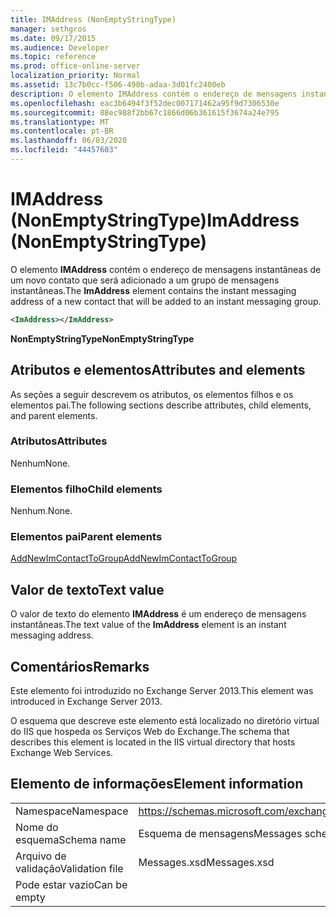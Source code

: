 ```yaml
---
title: IMAddress (NonEmptyStringType)
manager: sethgros
ms.date: 09/17/2015
ms.audience: Developer
ms.topic: reference
ms.prod: office-online-server
localization_priority: Normal
ms.assetid: 13c7b0cc-f506-490b-adaa-3d01fc2400eb
description: O elemento IMAddress contém o endereço de mensagens instantâneas de um novo contato que será adicionado a um grupo de mensagens instantâneas.
ms.openlocfilehash: eac3b6494f3f52dec007171462a95f9d7306530e
ms.sourcegitcommit: 88ec988f2bb67c1866d06b361615f3674a24e795
ms.translationtype: MT
ms.contentlocale: pt-BR
ms.lasthandoff: 06/03/2020
ms.locfileid: "44457603"
---
```

# <a name="imaddress-nonemptystringtype"></a><span data-ttu-id="c5c56-103">IMAddress (NonEmptyStringType)</span><span class="sxs-lookup"><span data-stu-id="c5c56-103">ImAddress (NonEmptyStringType)</span></span>

<span data-ttu-id="c5c56-104">O elemento **IMAddress** contém o endereço de mensagens instantâneas de um novo contato que será adicionado a um grupo de mensagens instantâneas.</span><span class="sxs-lookup"><span data-stu-id="c5c56-104">The **ImAddress** element contains the instant messaging address of a new contact that will be added to an instant messaging group.</span></span> 
  
```XML
<ImAddress></ImAddress>
```

 <span data-ttu-id="c5c56-105">**NonEmptyStringType**</span><span class="sxs-lookup"><span data-stu-id="c5c56-105">**NonEmptyStringType**</span></span>
## <a name="attributes-and-elements"></a><span data-ttu-id="c5c56-106">Atributos e elementos</span><span class="sxs-lookup"><span data-stu-id="c5c56-106">Attributes and elements</span></span>

<span data-ttu-id="c5c56-107">As seções a seguir descrevem os atributos, os elementos filhos e os elementos pai.</span><span class="sxs-lookup"><span data-stu-id="c5c56-107">The following sections describe attributes, child elements, and parent elements.</span></span>
  
### <a name="attributes"></a><span data-ttu-id="c5c56-108">Atributos</span><span class="sxs-lookup"><span data-stu-id="c5c56-108">Attributes</span></span>

<span data-ttu-id="c5c56-109">Nenhum</span><span class="sxs-lookup"><span data-stu-id="c5c56-109">None.</span></span>
  
### <a name="child-elements"></a><span data-ttu-id="c5c56-110">Elementos filho</span><span class="sxs-lookup"><span data-stu-id="c5c56-110">Child elements</span></span>

<span data-ttu-id="c5c56-111">Nenhum.</span><span class="sxs-lookup"><span data-stu-id="c5c56-111">None.</span></span>
  
### <a name="parent-elements"></a><span data-ttu-id="c5c56-112">Elementos pai</span><span class="sxs-lookup"><span data-stu-id="c5c56-112">Parent elements</span></span>

[<span data-ttu-id="c5c56-113">AddNewImContactToGroup</span><span class="sxs-lookup"><span data-stu-id="c5c56-113">AddNewImContactToGroup</span></span>](addnewimcontacttogroup.md)
  
## <a name="text-value"></a><span data-ttu-id="c5c56-114">Valor de texto</span><span class="sxs-lookup"><span data-stu-id="c5c56-114">Text value</span></span>

<span data-ttu-id="c5c56-115">O valor de texto do elemento **IMAddress** é um endereço de mensagens instantâneas.</span><span class="sxs-lookup"><span data-stu-id="c5c56-115">The text value of the **ImAddress** element is an instant messaging address.</span></span> 
  
## <a name="remarks"></a><span data-ttu-id="c5c56-116">Comentários</span><span class="sxs-lookup"><span data-stu-id="c5c56-116">Remarks</span></span>

<span data-ttu-id="c5c56-117">Este elemento foi introduzido no Exchange Server 2013.</span><span class="sxs-lookup"><span data-stu-id="c5c56-117">This element was introduced in Exchange Server 2013.</span></span>
  
<span data-ttu-id="c5c56-118">O esquema que descreve este elemento está localizado no diretório virtual do IIS que hospeda os Serviços Web do Exchange.</span><span class="sxs-lookup"><span data-stu-id="c5c56-118">The schema that describes this element is located in the IIS virtual directory that hosts Exchange Web Services.</span></span>
  
## <a name="element-information"></a><span data-ttu-id="c5c56-119">Elemento de informações</span><span class="sxs-lookup"><span data-stu-id="c5c56-119">Element information</span></span>

|||
|:-----|:-----|
|<span data-ttu-id="c5c56-120">Namespace</span><span class="sxs-lookup"><span data-stu-id="c5c56-120">Namespace</span></span>  <br/> |https://schemas.microsoft.com/exchange/services/2006/messages  <br/> |
|<span data-ttu-id="c5c56-121">Nome do esquema</span><span class="sxs-lookup"><span data-stu-id="c5c56-121">Schema name</span></span>  <br/> |<span data-ttu-id="c5c56-122">Esquema de mensagens</span><span class="sxs-lookup"><span data-stu-id="c5c56-122">Messages schema</span></span>  <br/> |
|<span data-ttu-id="c5c56-123">Arquivo de validação</span><span class="sxs-lookup"><span data-stu-id="c5c56-123">Validation file</span></span>  <br/> |<span data-ttu-id="c5c56-124">Messages.xsd</span><span class="sxs-lookup"><span data-stu-id="c5c56-124">Messages.xsd</span></span>  <br/> |
|<span data-ttu-id="c5c56-125">Pode estar vazio</span><span class="sxs-lookup"><span data-stu-id="c5c56-125">Can be empty</span></span>  <br/> ||
   

